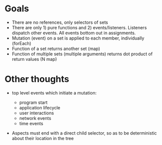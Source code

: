 
# Goals
- There are no references, only selectors of sets
- There are only 1) pure functions and 2) events/listeners. Listeners dispatch other events. All events bottom out in assignments.
- Mutation (event) on a set is applied to each member, individually (forEach)
- Function of a set returns another set (map)
- Function of multiple sets (multiple arguments) returns dot product of return values (N map)

# Other thoughts
- top level events which initiate a mutation:
    - program start
    - application lifecycle
    - user interactions
    - network events
    - time events


- Aspects must end with a direct child selector, so as to be deterministic about their location in the tree